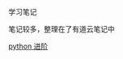 学习笔记

笔记较多，整理在了有道云笔记中

[python 进阶](http://note.youdao.com/noteshare?id=5a0a23eb2613e4ad97e6092b8adfe0f3)

